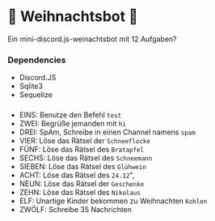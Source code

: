 # 🎄 Weihnachtsbot 🎄
Ein mini-discord.js-weinachtsbot mit 12 Aufgaben?


### Dependencies
* Discord.JS
* Sqlite3
* Sequelize

###
* EINS: Benutze den Befehl `test`
* ZWEI: Begrüße jemanden mit `hi`
* DREI: SpAm, Schreibe in einen Channel namens `spam`
* VIER: Löse das Rätsel der `Schneeflocke`
* FÜNF: Löse das Rätsel des `Bratapfel`
* SECHS: Löse das Rätsel des `Schneemann`
* SIEBEN: Löse das Rätsel des `Glühwein`
* ACHT: Löse das Rätsel des `24.12`",
* NEUN: Löse das Rätsel der `Geschenke`
* ZEHN: Löse das Rätsel des `Nikolaus`
* ELF: Unartige Kinder bekommen zu Weihnachten `Kohlen`
* ZWÖLF: Schreibe 35 Nachrichten

